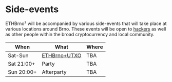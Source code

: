 # Side-events

ETHBrno² will be accompanied by various side-events that will take place at various locations around Brno. These events will be open to [hackers](../hackathon.md) as well as other people within the broad cryptocurrency and local community.

| When       | What                            | Where |
| ---------- | ------------------------------- | ----- |
| Sat-Sun    | [ETHBrno+UTXO](ethbrno+utxo.md) | TBA   |
| Sat 21:00+ | Party                           | TBA   |
| Sun 20:00+ | Afterparty                      | TBA   |
